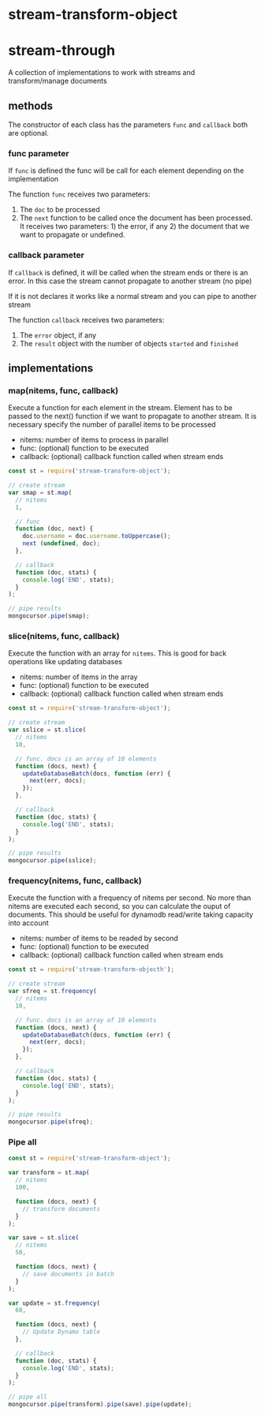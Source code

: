 # stream-transform-object

# stream-through

A collection of implementations to work with streams and transform/manage documents

## methods

The constructor of each class has the parameters `func` and `callback` both are optional.

### func parameter
If `func` is defined the func will be call for each element depending on the implementation

The function `func` receives two parameters:

1. The `doc` to be processed
2. The `next` function to be called once the document has been processed. It receives two parameters: 1) the error, if any 2) the document that we want to propagate or undefined.


### callback parameter
If `callback` is defined, it will be called when the stream ends or there is an error. In this case the stream cannot propagate to another stream (no pipe)

If it is not declares it works like a normal stream and you can pipe to another stream

The function `callback` receives two parameters:

1. The `error` object, if any
2. The `result` object with the number of objects `started` and `finished`


## implementations

### map(nitems, func, callback)

Execute a function for each element in the stream. Element has to be passed to the next() function if we want to propagate to another stream. It is necessary specify the number of parallel items to be processed

* nitems: number of items to process in parallel
* func: (optional) function to be executed
* callback: (optional) callback function called when stream ends


```js
const st = require('stream-transform-object');

// create stream
var smap = st.map(
  // nitems
  1,

  // func
  function (doc, next) {
    doc.username = doc.username.toUppercase();
    next (undefined, doc);
  },

  // callback
  function (doc, stats) {
    console.log('END', stats);
  }
);

// pipe results
mongocursor.pipe(smap);

```

### slice(nitems, func, callback)

Execute the function with an array for `nitems`. This is good for back operations like updating databases

* nitems: number of items in the array
* func: (optional) function to be executed
* callback: (optional) callback function called when stream ends


```js
const st = require('stream-transform-object');

// create stream
var sslice = st.slice(
  // nitems
  10,

  // func. docs is an array of 10 elements
  function (docs, next) {
    updateDatabaseBatch(docs, function (err) {
      next(err, docs);
    });
  },

  // callback
  function (doc, stats) {
    console.log('END', stats);
  }
);

// pipe results
mongocursor.pipe(sslice);

```


### frequency(nitems, func, callback)

Execute the function with a frequency of nitems per second. No more than nitems are executed each second, so you can calculate the ouput of documents. This should be useful for dynamodb read/write taking capacity into account

* nitems: number of items to be readed by second
* func: (optional) function to be executed
* callback: (optional) callback function called when stream ends


```js
const st = require('stream-transform-objecth');

// create stream
var sfreq = st.frequency(
  // nitems
  10,

  // func. docs is an array of 10 elements
  function (docs, next) {
    updateDatabaseBatch(docs, function (err) {
      next(err, docs);
    });
  },

  // callback
  function (doc, stats) {
    console.log('END', stats);
  }
);

// pipe results
mongocursor.pipe(sfreq);

```


### Pipe all 


```js
const st = require('stream-transform-object');

var transform = st.map(
  // nitems
  100,

  function (docs, next) {
    // transform documents
  }
);

var save = st.slice(
  // nitems
  50,

  function (docs, next) {
    // save documents in batch
  }
);

var update = st.frequency(
  60,

  function (docs, next) {
    // Update Dynamo table
  },

  // callback
  function (doc, stats) {
    console.log('END', stats);
  }
);

// pipe all
mongocursor.pipe(transform).pipe(save).pipe(update);

```

